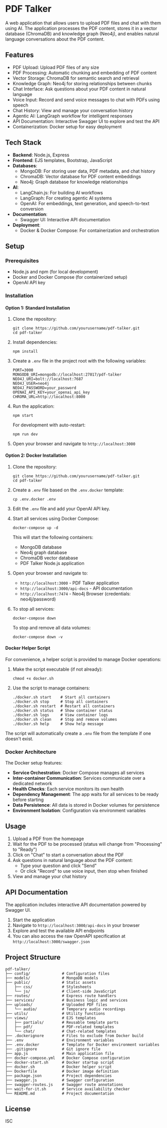 # PDF Talker

A web application that allows users to upload PDF files and chat with them using AI. The application processes the PDF content, stores it in a vector database (ChromaDB) and knowledge graph (Neo4j), and enables natural language conversations about the PDF content.

## Features

- PDF Upload: Upload PDF files of any size
- PDF Processing: Automatic chunking and embedding of PDF content
- Vector Storage: ChromaDB for semantic search and retrieval
- Knowledge Graph: Neo4j for storing relationships between chunks
- Chat Interface: Ask questions about your PDF content in natural language
- Voice Input: Record and send voice messages to chat with PDFs using speech
- Chat History: View and manage your conversation history
- Agentic AI: LangGraph workflow for intelligent responses
- API Documentation: Interactive Swagger UI to explore and test the API
- Containerization: Docker setup for easy deployment

## Tech Stack

- **Backend**: Node.js, Express
- **Frontend**: EJS templates, Bootstrap, JavaScript
- **Databases**:
  - MongoDB: For storing user data, PDF metadata, and chat history
  - ChromaDB: Vector database for PDF content embeddings
  - Neo4j: Graph database for knowledge relationships
- **AI**:
  - LangChain.js: For building AI workflows
  - LangGraph: For creating agentic AI systems
  - OpenAI: For embeddings, text generation, and speech-to-text conversion
- **Documentation**:
  - Swagger UI: Interactive API documentation
- **Deployment**:
  - Docker & Docker Compose: For containerization and orchestration

## Setup

### Prerequisites

- Node.js and npm (for local development)
- Docker and Docker Compose (for containerized setup)
- OpenAI API key

### Installation

#### Option 1: Standard Installation

1. Clone the repository:
   ```
   git clone https://github.com/yourusername/pdf-talker.git
   cd pdf-talker
   ```

2. Install dependencies:
   ```
   npm install
   ```

3. Create a `.env` file in the project root with the following variables:
   ```
   PORT=3000
   MONGODB_URI=mongodb://localhost:27017/pdf-talker
   NEO4J_URI=bolt://localhost:7687
   NEO4J_USER=neo4j
   NEO4J_PASSWORD=your_password
   OPENAI_API_KEY=your_openai_api_key
   CHROMA_URL=http://localhost:8000
   ```

4. Run the application:
   ```
   npm start
   ```

   For development with auto-restart:
   ```
   npm run dev
   ```

5. Open your browser and navigate to `http://localhost:3000`

#### Option 2: Docker Installation

1. Clone the repository:
   ```
   git clone https://github.com/yourusername/pdf-talker.git
   cd pdf-talker
   ```

2. Create a `.env` file based on the `.env.docker` template:
   ```
   cp .env.docker .env
   ```

3. Edit the `.env` file and add your OpenAI API key.

4. Start all services using Docker Compose:
   ```
   docker-compose up -d
   ```

   This will start the following containers:
   - MongoDB database
   - Neo4j graph database
   - ChromaDB vector database
   - PDF Talker Node.js application

5. Open your browser and navigate to:
   - `http://localhost:3000` - PDF Talker application
   - `http://localhost:3000/api-docs` - API documentation
   - `http://localhost:7474` - Neo4j Browser (credentials: neo4j/password)

6. To stop all services:
   ```
   docker-compose down
   ```

   To stop and remove all data volumes:
   ```
   docker-compose down -v
   ```

#### Docker Helper Script

For convenience, a helper script is provided to manage Docker operations:

1. Make the script executable (if not already):
   ```
   chmod +x docker.sh
   ```

2. Use the script to manage containers:
   ```
   ./docker.sh start    # Start all containers
   ./docker.sh stop     # Stop all containers
   ./docker.sh restart  # Restart all containers
   ./docker.sh status   # Show container status
   ./docker.sh logs     # View container logs
   ./docker.sh clean    # Stop and remove volumes
   ./docker.sh help     # Show help message
   ```

The script will automatically create a `.env` file from the template if one doesn't exist.

### Docker Architecture

The Docker setup features:
- **Service Orchestration**: Docker Compose manages all services
- **Inter-container Communication**: Services communicate over a dedicated network
- **Health Checks**: Each service monitors its own health
- **Dependency Management**: The app waits for all services to be ready before starting
- **Data Persistence**: All data is stored in Docker volumes for persistence
- **Environment Isolation**: Configuration via environment variables

## Usage

1. Upload a PDF from the homepage
2. Wait for the PDF to be processed (status will change from "Processing" to "Ready")
3. Click on "Chat" to start a conversation about the PDF
4. Ask questions in natural language about the PDF content:
   - Type your question and click "Send"
   - Or click "Record" to use voice input, then stop when finished
5. View and manage your chat history

## API Documentation

The application includes interactive API documentation powered by Swagger UI.

1. Start the application
2. Navigate to `http://localhost:3000/api-docs` in your browser
3. Explore and test the available API endpoints
4. You can also access the raw OpenAPI specification at `http://localhost:3000/swagger.json`

## Project Structure

```
pdf-talker/
├── config/              # Configuration files
├── models/              # MongoDB models
├── public/              # Static assets
│   ├── css/             # Stylesheets
│   └── js/              # Client-side JavaScript
├── routes/              # Express route handlers
├── services/            # Business logic and services
├── uploads/             # Uploaded PDF files
│   └── audio/           # Temporary audio recordings
├── utils/               # Utility functions
├── views/               # EJS templates
│   ├── partials/        # Reusable template parts
│   ├── pdf/             # PDF-related templates
│   └── chat/            # Chat-related templates
├── .dockerignore        # Files to exclude from Docker build
├── .env                 # Environment variables
├── .env.docker          # Template for Docker environment variables
├── .gitignore           # Git ignore file
├── app.js               # Main application file
├── docker-compose.yml   # Docker Compose configuration
├── docker-start.sh      # Docker startup script
├── docker.sh            # Docker helper script
├── Dockerfile           # Docker image definition
├── package.json         # Project dependencies
├── swagger.js           # Swagger configuration
├── swagger-routes.js    # Swagger route annotations
├── wait-for-it.sh       # Service availability checker
└── README.md            # Project documentation
```

## License

ISC 